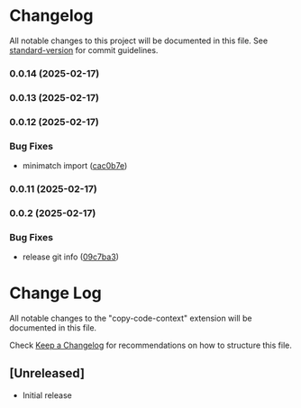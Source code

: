 # Changelog

All notable changes to this project will be documented in this file. See [standard-version](https://github.com/conventional-changelog/standard-version) for commit guidelines.

### 0.0.14 (2025-02-17)

### 0.0.13 (2025-02-17)

### 0.0.12 (2025-02-17)


### Bug Fixes

* minimatch import ([cac0b7e](https://github.com/Fralleee/copy-code-context/commit/cac0b7e3f4530e9eb87c6cdaa4306754f8f44bb3))

### 0.0.11 (2025-02-17)

### 0.0.2 (2025-02-17)

### Bug Fixes

- release git info ([09c7ba3](https://github.com/Fralleee/copy-code-context/commit/09c7ba3a1d27ab3369687aadc86992e9423767e8))

# Change Log

All notable changes to the "copy-code-context" extension will be documented in this file.

Check [Keep a Changelog](http://keepachangelog.com/) for recommendations on how to structure this file.

## [Unreleased]

- Initial release
